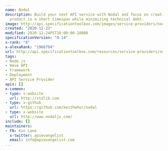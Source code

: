 ```yaml
---
name: Nodal
description: Build your next API service with Nodal and focus on creating an effective
  product in a short timespan while minimizing technical debt.
image: http://api.specificationtoolbox.com/images/service-providers/nodal.jpg
created: "2020-12-23"
modified: 2020-12-24PST10:00:00-28800
specificationVersion: "0.14"
x-rank: "8"
x-alexaRank: "1966794"
url: http://api.specificationtoolbox.com/resources/service-providers/nodal/
tags:
- Node.js
- Have API
- Framework
- Deployment
- API Service Provider
apis: []
x-common:
- type: x-website
  url: http://stdlib.com
- type: x-github
  url: https://github.com/keithwhor/nodal
- type: x-website
  url: http://www.nodaljs.com/
include: []
maintainers:
- FN: Kin Lane
  x-twitter: apievangelist
  email: info@apievangelist.com
...
```


